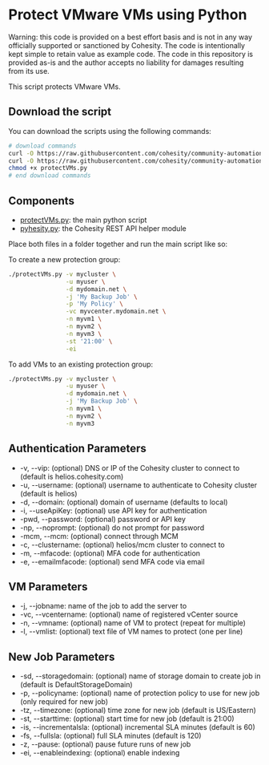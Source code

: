 # Protect VMware VMs using Python

Warning: this code is provided on a best effort basis and is not in any way officially supported or sanctioned by Cohesity. The code is intentionally kept simple to retain value as example code. The code in this repository is provided as-is and the author accepts no liability for damages resulting from its use.

This script protects VMware VMs.

## Download the script

You can download the scripts using the following commands:

```bash
# download commands
curl -O https://raw.githubusercontent.com/cohesity/community-automation-samples/main/python/protectVMs/protectVMs.py
curl -O https://raw.githubusercontent.com/cohesity/community-automation-samples/main/python/pyhesity.py
chmod +x protectVMs.py
# end download commands
```

## Components

* [protectVMs.py](https://raw.githubusercontent.com/cohesity/community-automation-samples/main/python/protectVMs/protectVMs.py): the main python script
* [pyhesity.py](https://raw.githubusercontent.com/cohesity/community-automation-samples/main/python/pyhesity/pyhesity.py): the Cohesity REST API helper module

Place both files in a folder together and run the main script like so:

To create a new protection group:

```bash
./protectVMs.py -v mycluster \
                -u myuser \
                -d mydomain.net \
                -j 'My Backup Job' \
                -p 'My Policy' \
                -vc myvcenter.mydomain.net \
                -n myvm1 \
                -n myvm2 \
                -n myvm3 \
                -st '21:00' \
                -ei
```

To add VMs to an existing protection group:

```bash
./protectVMs.py -v mycluster \
                -u myuser \
                -d mydomain.net \
                -j 'My Backup Job' \
                -n myvm1 \
                -n myvm2 \
                -n myvm3
```

## Authentication Parameters

* -v, --vip: (optional) DNS or IP of the Cohesity cluster to connect to (default is helios.cohesity.com)
* -u, --username: (optional) username to authenticate to Cohesity cluster (default is helios)
* -d, --domain: (optional) domain of username (defaults to local)
* -i, --useApiKey: (optional) use API key for authentication
* -pwd, --password: (optional) password or API key
* -np, --noprompt: (optional) do not prompt for password
* -mcm, --mcm: (optional) connect through MCM
* -c, --clustername: (optional) helios/mcm cluster to connect to
* -m, --mfacode: (optional) MFA code for authentication
* -e, --emailmfacode: (optional) send MFA code via email

## VM Parameters

* -j, --jobname: name of the job to add the server to
* -vc, --vcentername: (optional) name of registered vCenter source
* -n, --vmname: (optional) name of VM to protect (repeat for multiple)
* -l, --vmlist: (optional) text file of VM names to protect (one per line)

## New Job Parameters

* -sd, --storagedomain: (optional) name of storage domain to create job in (default is DefaultStorageDomain)
* -p, --policyname: (optional) name of protection policy to use for new job (only required for new job)
* -tz, --timezone: (optional) time zone for new job (default is US/Eastern)
* -st, --starttime: (optional) start time for new job (default is 21:00)
* -is, --incrementalsla: (optional) incremental SLA minutes (default is 60)
* -fs, --fullsla: (optional) full SLA minutes (default is 120)
* -z, --pause: (optional) pause future runs of new job
* -ei, --enableindexing: (optional) enable indexing
